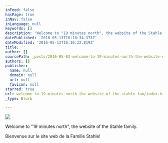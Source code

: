 ```yaml
---
inFeed: false
hasPage: true
inNav: false
inLanguage: null
keywords: []
description: 'Welcome to "19 minutes north", the website of the Stahle family. '
datePublished: '2016-05-13T16:18:34.373Z'
dateModified: '2016-05-13T16:16:32.819Z'
title: ''
author: []
sourcePath: _posts/2016-05-03-welcome-to-19-minutes-north-the-website-of-the-stahle-fam.md
authors: []
publisher:
  name: null
  domain: null
  url: null
  favicon: null
starred: true
url: welcome-to-19-minutes-north-the-website-of-the-stahle-fam/index.html
_type: Blurb

---
```

![](https://the-grid-user-content.s3-us-west-2.amazonaws.com/dd8bd050-1aa8-4723-a94a-7ee120eb5d74.jpg)

Welcome to "19 minutes north", the website of the Stahle family. 

Bienvenue sur le site web de la Famille Stahle!